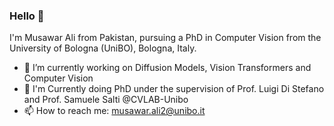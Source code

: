### Hello 👋
I'm Musawar Ali from Pakistan, pursuing a PhD in Computer Vision from the University of Bologna (UniBO), Bologna, Italy.

- 🔭 I’m currently working on Diffusion Models, Vision Transformers and Computer Vision
- 🌱 I'm Currently doing PhD under the supervision of Prof. Luigi Di Stefano and Prof. Samuele Salti @CVLAB-Unibo
- 📫 How to reach me: musawar.ali2@unibo.it

<!--
**engrmusawarali/engrmusawarali** is a ✨ _special_ ✨ repository because its `README.md` (this file) appears on your GitHub profile.


-->
